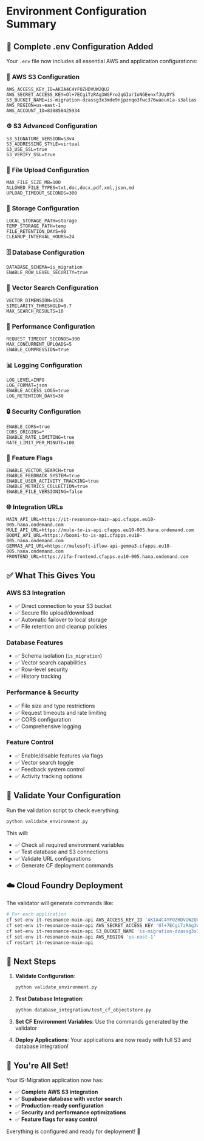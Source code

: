 # Environment Configuration Summary

## 🎯 **Complete .env Configuration Added**

Your `.env` file now includes all essential AWS and application configurations:

### 🔑 **AWS S3 Configuration**
```env
AWS_ACCESS_KEY_ID=AKIA4C4YFOZHDVUW2QU2
AWS_SECRET_ACCESS_KEY=Ol+7ECgiTzRAg3WGFro2qGIarIoNGEenxfJUyDYS
S3_BUCKET_NAME=is-migration-dzassg3x3mde9njpznqo3fwc376waeun1a-s3alias
AWS_REGION=us-east-1
AWS_ACCOUNT_ID=830858425934
```

### ⚙️ **S3 Advanced Configuration**
```env
S3_SIGNATURE_VERSION=s3v4
S3_ADDRESSING_STYLE=virtual
S3_USE_SSL=true
S3_VERIFY_SSL=true
```

### 📁 **File Upload Configuration**
```env
MAX_FILE_SIZE_MB=100
ALLOWED_FILE_TYPES=txt,doc,docx,pdf,xml,json,md
UPLOAD_TIMEOUT_SECONDS=300
```

### 💾 **Storage Configuration**
```env
LOCAL_STORAGE_PATH=storage
TEMP_STORAGE_PATH=temp
FILE_RETENTION_DAYS=90
CLEANUP_INTERVAL_HOURS=24
```

### 🗄️ **Database Configuration**
```env
DATABASE_SCHEMA=is_migration
ENABLE_ROW_LEVEL_SECURITY=true
```

### 🧠 **Vector Search Configuration**
```env
VECTOR_DIMENSION=1536
SIMILARITY_THRESHOLD=0.7
MAX_SEARCH_RESULTS=10
```

### 🚀 **Performance Configuration**
```env
REQUEST_TIMEOUT_SECONDS=300
MAX_CONCURRENT_UPLOADS=5
ENABLE_COMPRESSION=true
```

### 📊 **Logging Configuration**
```env
LOG_LEVEL=INFO
LOG_FORMAT=json
ENABLE_ACCESS_LOGS=true
LOG_RETENTION_DAYS=30
```

### 🔒 **Security Configuration**
```env
ENABLE_CORS=true
CORS_ORIGINS=*
ENABLE_RATE_LIMITING=true
RATE_LIMIT_PER_MINUTE=100
```

### 🚩 **Feature Flags**
```env
ENABLE_VECTOR_SEARCH=true
ENABLE_FEEDBACK_SYSTEM=true
ENABLE_USER_ACTIVITY_TRACKING=true
ENABLE_METRICS_COLLECTION=true
ENABLE_FILE_VERSIONING=false
```

### 🌐 **Integration URLs**
```env
MAIN_API_URL=https://it-resonance-main-api.cfapps.eu10-005.hana.ondemand.com
MULE_API_URL=https://mule-to-is-api.cfapps.eu10-005.hana.ondemand.com
BOOMI_API_URL=https://boomi-to-is-api.cfapps.eu10-005.hana.ondemand.com
GEMMA3_API_URL=https://mulesoft-iflow-api-gemma3.cfapps.eu10-005.hana.ondemand.com
FRONTEND_URL=https://ifa-frontend.cfapps.eu10-005.hana.ondemand.com
```

## ✅ **What This Gives You**

### **AWS S3 Integration**
- ✅ Direct connection to your S3 bucket
- ✅ Secure file upload/download
- ✅ Automatic failover to local storage
- ✅ File retention and cleanup policies

### **Database Features**
- ✅ Schema isolation (`is_migration`)
- ✅ Vector search capabilities
- ✅ Row-level security
- ✅ History tracking

### **Performance & Security**
- ✅ File size and type restrictions
- ✅ Request timeouts and rate limiting
- ✅ CORS configuration
- ✅ Comprehensive logging

### **Feature Control**
- ✅ Enable/disable features via flags
- ✅ Vector search toggle
- ✅ Feedback system control
- ✅ Activity tracking options

## 🧪 **Validate Your Configuration**

Run the validation script to check everything:

```bash
python validate_environment.py
```

This will:
- ✅ Check all required environment variables
- ✅ Test database and S3 connections
- ✅ Validate URL configurations
- ✅ Generate CF deployment commands

## ☁️ **Cloud Foundry Deployment**

The validator will generate commands like:

```bash
# For each application
cf set-env it-resonance-main-api AWS_ACCESS_KEY_ID 'AKIA4C4YFOZHDVUW2QU2'
cf set-env it-resonance-main-api AWS_SECRET_ACCESS_KEY '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'
cf set-env it-resonance-main-api S3_BUCKET_NAME 'is-migration-dzassg3x3mde9njpznqo3fwc376waeun1a-s3alias'
cf set-env it-resonance-main-api AWS_REGION 'us-east-1'
cf restart it-resonance-main-api
```

## 🔧 **Next Steps**

1. **Validate Configuration**:
   ```bash
   python validate_environment.py
   ```

2. **Test Database Integration**:
   ```bash
   python database_integration/test_cf_objectstore.py
   ```

3. **Set CF Environment Variables**:
   Use the commands generated by the validator

4. **Deploy Applications**:
   Your applications are now ready with full S3 and database integration!

## 🎉 **You're All Set!**

Your IS-Migration application now has:
- ✅ **Complete AWS S3 integration**
- ✅ **Supabase database with vector search**
- ✅ **Production-ready configuration**
- ✅ **Security and performance optimizations**
- ✅ **Feature flags for easy control**

Everything is configured and ready for deployment! 🚀
